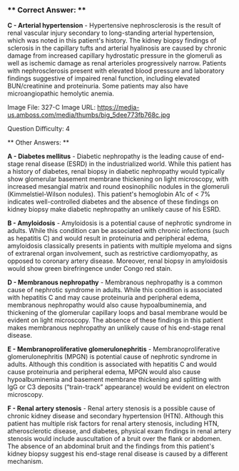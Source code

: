 ### ** Correct Answer: **

**C - Arterial hypertension** - Hypertensive nephrosclerosis is the result of renal vascular injury secondary to long-standing arterial hypertension, which was noted in this patient's history. The kidney biopsy findings of sclerosis in the capillary tufts and arterial hyalinosis are caused by chronic damage from increased capillary hydrostatic pressure in the glomeruli as well as ischemic damage as renal arterioles progressively narrow. Patients with nephrosclerosis present with elevated blood pressure and laboratory findings suggestive of impaired renal function, including elevated BUN/creatinine and proteinuria. Some patients may also have microangiopathic hemolytic anemia.

Image File: 327-C
Image URL: https://media-us.amboss.com/media/thumbs/big_5dee773fb768c.jpg

Question Difficulty: 4

** Other Answers: **

**A - Diabetes mellitus** - Diabetic nephropathy is the leading cause of end-stage renal disease (ESRD) in the industrialized world. While this patient has a history of diabetes, renal biopsy in diabetic nephropathy would typically show glomerular basement membrane thickening on light microscopy, with increased mesangial matrix and round eosinophilic nodules in the glomeruli (Kimmelstiel-Wilson nodules). This patient's hemoglobin A1c of < 7% indicates well-controlled diabetes and the absence of these findings on kidney biopsy make diabetic nephropathy an unlikely cause of his ESRD.

**B - Amyloidosis** - Amyloidosis is a potential cause of nephrotic syndrome in adults. While this condition can be associated with chronic infections (such as hepatitis C) and would result in proteinuria and peripheral edema, amyloidosis classically presents in patients with multiple myeloma and signs of extrarenal organ involvement, such as restrictive cardiomyopathy, as opposed to coronary artery disease. Moreover, renal biopsy in amyloidosis would show green birefringence under Congo red stain.

**D - Membranous nephropathy** - Membranous nephropathy is a common cause of nephrotic syndrome in adults. While this condition is associated with hepatitis C and may cause proteinuria and peripheral edema, membranous nephropathy would also cause hypoalbuminemia, and thickening of the glomerular capillary loops and basal membrane would be evident on light microscopy. The absence of these findings in this patient makes membranous nephropathy an unlikely cause of his end-stage renal disease.

**E - Membranoproliferative glomerulonephritis** - Membranoproliferative glomerulonephritis (MPGN) is potential cause of nephrotic syndrome in adults. Although this condition is associated with hepatitis C and would cause proteinuria and peripheral edema, MPGN would also cause hypoalbuminemia and basement membrane thickening and splitting with IgG or C3 deposits (“train-track” appearance) would be evident on electron microscopy.

**F - Renal artery stenosis** - Renal artery stenosis is a possible cause of chronic kidney disease and secondary hypertension (HTN). Although this patient has multiple risk factors for renal artery stenosis, including HTN, atherosclerotic disease, and diabetes, physical exam findings in renal artery stenosis would include auscultation of a bruit over the flank or abdomen. The absence of an abdominal bruit and the findings from this patient's kidney biopsy suggest his end-stage renal disease is caused by a different mechanism.


